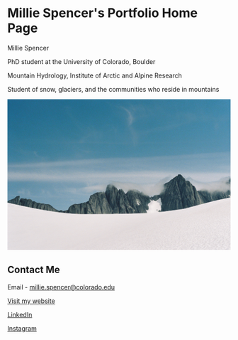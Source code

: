 # Millie Spencer's Portfolio Home Page

Millie Spencer 

PhD student at the University of Colorado, Boulder 

Mountain Hydrology, Institute of Arctic and Alpine Research 

Student of snow, glaciers, and the communities who reside in mountains

<img src="/img/spencer000023-R1-021-9.jpeg" alt="Fog rolling in over the Storm Range above the Vaughan Lewis Glacier in Juneau, Alaska">

## Contact Me

Email - millie.spencer@colorado.edu

<a href="https://milliecspencer.weebly.com/">Visit my website</a>

<a href="www.linkedin.com/in/millie-spencer-593822143">LinkedIn</a>

<a href="https://www.instagram.com/millie.c.spencer/">Instagram</a>
